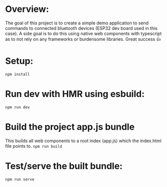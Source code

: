 # Overview:
The goal of this project is to create a simple demo application to send commands to connected bluetooth devices (ESP32 dev board used in this case).
A side goal is to do this using native web components with typescript as to not rely on any frameworks or burdensome libraries.
Great success 👍

# Setup:
```npm install```

# Run dev with HMR using esbuild:
```npm run dev```

# Build the project app.js bundle
This builds all web components to a root index (app.js) which the index.html file points to.
```npm run build```

# Test/serve the built bundle:
```npm run serve```